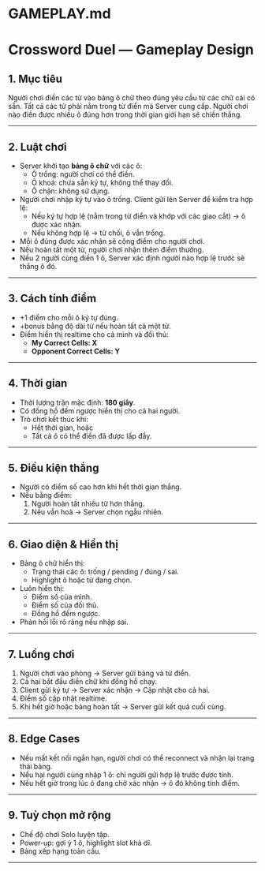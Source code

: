 # GAMEPLAY.md

# Crossword Duel — Gameplay Design

## 1. Mục tiêu
Người chơi điền các từ vào bảng ô chữ theo đúng yêu cầu từ các chữ cái có sẵn. Tất cả các từ phải nằm trong từ điển mà Server cung cấp. Người chơi nào điền được nhiều ô đúng hơn trong thời gian giới hạn sẽ chiến thắng.

---

## 2. Luật chơi
- Server khởi tạo **bảng ô chữ** với các ô:
  - Ô trống: người chơi có thể điền.
  - Ô khoá: chứa sẵn ký tự, không thể thay đổi.
  - Ô chặn: không sử dụng.
- Người chơi nhập ký tự vào ô trống. Client gửi lên Server để kiểm tra hợp lệ:
  - Nếu ký tự hợp lệ (nằm trong từ điển và khớp với các giao cắt) → ô được xác nhận.
  - Nếu không hợp lệ → từ chối, ô vẫn trống.
- Mỗi ô đúng được xác nhận sẽ cộng điểm cho người chơi.
- Nếu hoàn tất một từ, người chơi nhận thêm điểm thưởng.
- Nếu 2 người cùng điền 1 ô, Server xác định người nào hợp lệ trước sẽ thắng ô đó.

---

## 3. Cách tính điểm
- +1 điểm cho mỗi ô ký tự đúng.
- +bonus bằng độ dài từ nếu hoàn tất cả một từ.
- Điểm hiển thị realtime cho cả mình và đối thủ:
  - **My Correct Cells: X**
  - **Opponent Correct Cells: Y**

---

## 4. Thời gian
- Thời lượng trận mặc định: **180 giây**.
- Có đồng hồ đếm ngược hiển thị cho cả hai người.
- Trò chơi kết thúc khi:
  - Hết thời gian, hoặc
  - Tất cả ô có thể điền đã được lấp đầy.

---

## 5. Điều kiện thắng
- Người có điểm số cao hơn khi hết thời gian thắng.
- Nếu bằng điểm:
  1. Người hoàn tất nhiều từ hơn thắng.
  2. Nếu vẫn hoà → Server chọn ngẫu nhiên.

---

## 6. Giao diện & Hiển thị
- Bảng ô chữ hiển thị:
  - Trạng thái các ô: trống / pending / đúng / sai.
  - Highlight ô hoặc từ đang chọn.
- Luôn hiển thị:
  - Điểm số của mình.
  - Điểm số của đối thủ.
  - Đồng hồ đếm ngược.
- Phản hồi lỗi rõ ràng nếu nhập sai.

---

## 7. Luồng chơi
1. Người chơi vào phòng → Server gửi bảng và từ điển.
2. Cả hai bắt đầu điền chữ khi đồng hồ chạy.
3. Client gửi ký tự → Server xác nhận → Cập nhật cho cả hai.
4. Điểm số cập nhật realtime.
5. Khi hết giờ hoặc bảng hoàn tất → Server gửi kết quả cuối cùng.

---

## 8. Edge Cases
- Nếu mất kết nối ngắn hạn, người chơi có thể reconnect và nhận lại trạng thái bảng.
- Nếu hai người cùng nhập 1 ô: chỉ người gửi hợp lệ trước được tính.
- Nếu hết giờ trong lúc ô đang chờ xác nhận → ô đó không tính điểm.

---

## 9. Tuỳ chọn mở rộng
- Chế độ chơi Solo luyện tập.
- Power-up: gợi ý 1 ô, highlight slot khả dĩ.
- Bảng xếp hạng toàn cầu.

---
